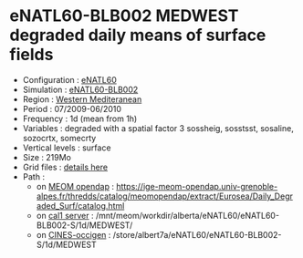 # eNATL60-BLB002 MEDWEST degraded daily means of surface fields

 - Configuration : [eNATL60](../simulations/eNATL60.md)
 - Simulation : [eNATL60-BLB002](../simulations/eNATL60-BLB002.md)
 - Region : [Western Mediteranean](../regions/MEDWEST.md)
 - Period : 07/2009-06/2010
 - Frequency : 1d (mean from 1h)
 - Variables : degraded with a spatial factor 3 sossheig, sosstsst, sosaline, sozocrtx, somecrty
 - Vertical levels : surface
 - Size : 219Mo
 - Grid files : [details here](MEDWEST60-grid-files.md)
 - Path : 
   - on [MEOM opendap](../platforms/opendap.md) : https://ige-meom-opendap.univ-grenoble-alpes.fr/thredds/catalog/meomopendap/extract/Eurosea/Daily_Degraded_Surf/catalog.html
   - on [cal1 server](../platforms/cal1.md) : /mnt/meom/workdir/alberta/eNATL60/eNATL60-BLB002-S/1d/MEDWEST/
   - on [CINES-occigen](../platforms/occigen.md) : /store/albert7a/eNATL60/eNATL60-BLB002-S/1d/MEDWEST
